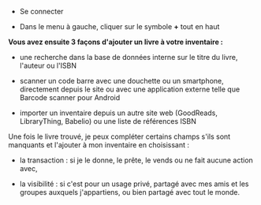 <!-- LANG:FR, title="Comment ajouter un livre à mon inventaire"-->



* Se connecter

* Dans le menu à gauche, cliquer sur le symbole **+** tout en haut



**Vous avez ensuite 3 façons d'ajouter un livre à votre inventaire :**

* une recherche dans la base de données interne sur le titre du livre, l'auteur ou l'ISBN

* scanner un code barre avec une douchette ou un smartphone, directement depuis le site ou avec une application externe telle que Barcode scanner pour Android

* importer un inventaire depuis un autre site web (GoodReads, LibraryThing, Babelio) ou une liste de références ISBN



Une fois le livre trouvé, je peux compléter certains champs s'ils sont manquants et l'ajouter à mon inventaire en choisissant :

* la transaction : si je le donne, le prête, le vends ou ne fait aucune action avec,

* la visibilité : si c'est pour un usage privé, partagé avec mes amis et les groupes auxquels j'appartiens, ou bien partagé avec tout le monde.

